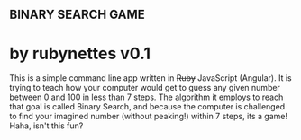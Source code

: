 ## BINARY SEARCH GAME
# by rubynettes v0.1

This is a simple command line app written in ~~Ruby~~ JavaScript (Angular). It is trying to teach how your computer would get to guess any given number between 0 and 100 in less than 7 steps.
The algorithm it employs to reach that goal is called Binary Search, and because the computer is challenged to find your imagined number (without peaking!) within 7 steps, its a game! Haha, isn't this fun?
